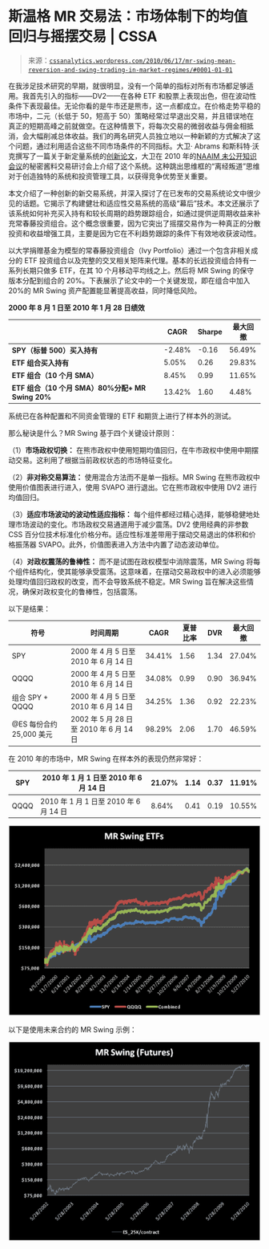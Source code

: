 <!--yml

类别：未分类

日期：2024-05-12 18:23:28

-->

# 斯温格 MR 交易法：市场体制下的均值回归与摇摆交易 | CSSA

> 来源：[`cssanalytics.wordpress.com/2010/06/17/mr-swing-mean-reversion-and-swing-trading-in-market-regimes/#0001-01-01`](https://cssanalytics.wordpress.com/2010/06/17/mr-swing-mean-reversion-and-swing-trading-in-market-regimes/#0001-01-01)

在我涉足技术研究的早期，就很明显，没有一个简单的指标对所有市场都足够适用。我首先引入的指标——DV2——在各种 ETF 和股票上表现出色，但在波动性条件下表现最佳。无论你看的是牛市还是熊市，这一点都成立。在价格走势平稳的市场中，二元（长低于 50，短高于 50）策略经常过早退出交易，并且错误地在真正的短期高峰之前就做空。在这种情景下，将每次交易的微弱收益与佣金相抵消，会大幅削减总体收益。我们的两名研究人员独立地以一种新颖的方式解决了这个问题，通过利用适合这些不同市场条件的不同指标。大卫· Abrams 和斯科特·沃克撰写了一篇关于新定量系统的[创新论文](http://www.daveab.com/mr_swing/)，大卫在 2010 年的[NAAIM 未公开知识会议](http://www.naaim.org/annualconference.aspx)的秘密酱料交易研讨会上介绍了这个系统。这种跳出思维框的“离经叛道”思维对于创造独特的系统和投资管理工具，以获得竞争优势至关重要。

本文介绍了一种创新的新交易系统，并深入探讨了在已发布的交易系统论文中很少见的话题。它揭示了构建健壮和适应性交易系统的高级“幕后”技术。本文还展示了该系统如何补充买入持有和较长周期的趋势跟踪组合，如通过提供逆周期收益来补充常春藤投资组合。这个概念很重要，因为它突出了摇摆交易作为一种真正的分散投资和收益增强工具，主要是因为它在不利趋势跟踪的条件下有效地收获波动性。

以大学捐赠基金为模型的常春藤投资组合（Ivy Portfolio）通过一个包含非相关成分的 ETF 投资组合以及完整的交叉相关矩阵来代理。基本的长远投资组合持有一系列长期只做多 ETF，在其 10 个月移动平均线之上。然后将 MR Swing 的保守版本分配到组合的 20%。下表展示了论文中的一个关键发现，即在组合中加入 20%的 MR Swing 资产配置能显著提高收益，同时降低风险。

**2000 年 8 月 1 日至 2010 年 1 月 28 日绩效**

|  | **CAGR** | **Sharpe** | **最大回撤** |
| --- | --- | --- | --- |
| **SPY（标普 500）买入持有** | -2.48% | -0.16 | 56.49% |
| **ETF 组合买入持有** | 5.05% | 0.26 | 29.83% |
| **ETF 组合（10 个月 SMA）** | 8.45% | 0.99 | 11.65% |
| **ETF 组合（10 个月 SMA）80%分配+ MR Swing 20%** | 13.42% | 1.60 | 4.48% |

系统已在各种配置和不同资金管理的 ETF 和期货上进行了样本外的测试。

那么秘诀是什么？MR Swing 基于四个关键设计原则：

（1）**市场政权切换：** 在熊市政权中使用短期均值回归，在牛市政权中使用中期摆动交易。这利用了根据当前政权状态的市场特征变化。

（2）**非对称交易算法：** 使用混合方法而不是单一指标。MR Swing 在熊市政权中使用价值图表进行进入，使用 SVAPO 进行退出。它在熊市政权中使用 DV2 进行均值回归。

（3）**适应市场波动的波动性适应指标：** 每个组件都经过精心选择，能够稳健地处理市场波动的变化。市场政权交易通道用于减少震荡。DV2 使用经典的非参数 CSS 百分位技术标准化价格分布。适应性标准差带用于摆动交易退出的体积和价格振荡器 SVAPO。此外，价值图表进入方法中内置了动态波动单位。

（4）**对政权震荡的鲁棒性：** 而不是试图在政权模型中消除震荡，MR Swing 将每个组件结构化，使其能够承受震荡。这意味着，在摆动交易政权中的进入必须能够处理均值回归政权的改变，而不会导致系统不稳定。MR Swing 旨在解决这些情况，确保对政权变化的鲁棒性，包括震荡。

以下是结果：

| **符号** | **时间周期** | **CAGR** | **夏普比率** | **DVR** | **最大回撤** |
| --- | --- | --- | --- | --- | --- |
| SPY | 2000 年 4 月 5 日至 2010 年 6 月 14 日 | 34.41% | 1.56 | 1.34 | 27.04% |
| QQQQ | 2000 年 4 月 5 日至 2010 年 6 月 14 日 | 34.08% | 0.99 | 0.90 | 36.94% |
| 组合 SPY + QQQQ | 2000 年 4 月 5 日至 2010 年 6 月 14 日 | 34.25% | 1.36 | 0.92 | 22.23% |
| @ES 每份合约 25,000 美元 | 2002 年 5 月 28 日至 2010 年 6 月 14 日 | 98.29% | 2.06 | 1.70 | 46.59% |

在 2010 年的市场中，MR Swing 在样本外的表现仍然非常好：

| SPY | 2010 年 1 月 1 日至 2010 年 6 月 14 日 | 21.07% | 1.14 | 0.37 | 11.91% |
| --- | --- | --- | --- | --- | --- |
| QQQQ | 2010 年 1 月 1 日至 2010 年 6 月 14 日 | 8.64% | 0.41 | 0.19 | 10.55% |

![](img/3a72fa62b9b74f3764c872e8db98d8e7.png "MR_Swing_ETF")

以下是使用未来合约的 MR Swing 示例：

![](img/ad1fd766e0a00495295166e74309368c.png "MR_Swing_Futures")
